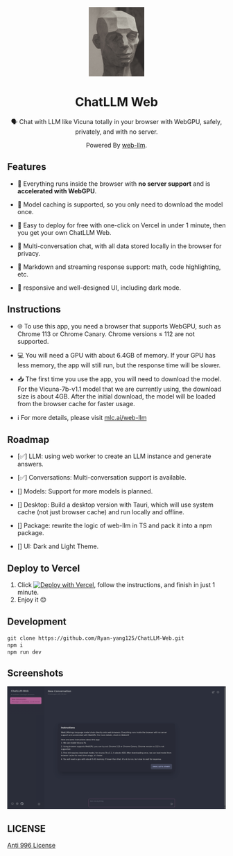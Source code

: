<div align="center">
<img src="./docs/images/icon.jpg" alt="icon" height="160"/>

<h1 align="center">ChatLLM Web</h1>

<!-- English / [简体中文](./README_CN.md) -->

🗣️ Chat with LLM like Vicuna totally in your browser with WebGPU, safely, privately, and with no server.

Powered By [web-llm](https://github.com/mlc-ai/web-llm).

<!-- ![cover](./docs/images/cover.png) -->
</div>

## Features

- 🤖 Everything runs inside the browser with **no server support** and is **accelerated with WebGPU**.

- 💾 Model caching is supported, so you only need to download the model once.

- 🚀 Easy to deploy for free with one-click on Vercel in under 1 minute, then you get your own ChatLLM Web.

- 💬 Multi-conversation chat, with all data stored locally in the browser for privacy.

- 📝 Markdown and streaming response support: math, code highlighting, etc.

- 🎨 responsive and well-designed UI, including dark mode.

## Instructions

- 🌐 To use this app, you need a browser that supports WebGPU, such as Chrome 113 or Chrome Canary. Chrome versions ≤ 112 are not supported.

- 💻 You will need a GPU with about 6.4GB of memory. If your GPU has less memory, the app will still run, but the response time will be slower.

- 📥 The first time you use the app, you will need to download the model. For the Vicuna-7b-v1.1 model that we are currently using, the download size is about 4GB. After the initial download, the model will be loaded from the browser cache for faster usage.

- ℹ️ For more details, please visit [mlc.ai/web-llm](https://mlc.ai/web-llm/)

## Roadmap

- [✅] LLM: using web worker to create an LLM instance and generate answers.

- [✅] Conversations: Multi-conversation support is available.

- [] Models: Support for more models is planned.

- [] Desktop: Build a desktop version with Tauri, which will use system cache (not just browser cache) and run locally and offline.

- [] Package: rewrite the logic of web-llm in TS and pack it into a npm package.
- [] UI: Dark and Light Theme.

## Deploy to Vercel

1. Click
   [![Deploy with Vercel](https://vercel.com/button)](https://vercel.com/new/clone?repository-url=https%3A%2F%2Fgithub.com%2FRyan-yang125%2FChatLLM-Web&project-name=chat-llm-web&repository-name=ChatLLM-Web), follow the instructions, and finish in just 1 minute.
2. Enjoy it 😊

## Development

```shell
git clone https://github.com/Ryan-yang125/ChatLLM-Web.git
npm i
npm run dev
```

## Screenshots

![Home](./docs/images/home.png)

<!-- ![More](./docs/images/more.png) -->

## LICENSE

[Anti 996 License](https://github.com/kattgu7/Anti-996-License/blob/master/LICENSE_CN_EN)
